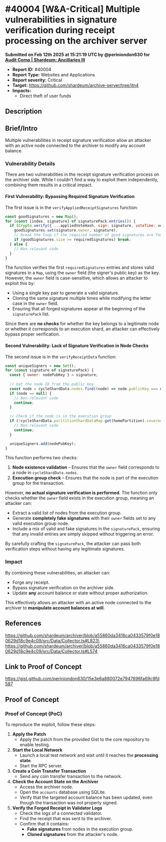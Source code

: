 # #40004 \[W\&A-Critical] Multiple vulnerabilities in signature verification during receipt processing on the archiver server

**Submitted on Feb 12th 2025 at 15:21:19 UTC by @periniondon630 for** [**Audit Comp | Shardeum: Ancillaries III**](https://immunefi.com/audit-competition/audit-comp-shardeum-ancillaries-iii)

* **Report ID:** #40004
* **Report Type:** Websites and Applications
* **Report severity:** Critical
* **Target:** https://github.com/shardeum/archive-server/tree/itn4
* **Impacts:**
  * Direct theft of user funds

## Description

## Brief/Intro

Multiple vulnerabilities in receipt signature verification allow an attacker with an active node connected to the archiver to modify any account balance.

### **Vulnerability Details**

There are two vulnerabilities in the receipt signature verification process on the archiver side. While I couldn't find a way to exploit them independently, combining them results in a critical impact.

#### **First Vulnerability: Bypassing Required Signature Verification**

The first issue is in the `verifyAppliedReceiptSignatures` function:

```js
const goodSignatures = new Map();
for (const [index, signature] of signaturePack.entries()) {
  if (Crypto.verify({ ...appliedVoteHash, sign: signature, voteTime: voteOffsets.at(index) })) {
    goodSignatures.set(signature.owner, signature);
    // Break the loop if the required number of good signatures are found
    if (goodSignatures.size >= requiredSignatures) break;
  } else {
    // Non-relevant code
  }
}
```

The function verifies the first `requiredSignatures` entries and stores valid signatures in a `Map`, using the `owner` field (the signer's public key) as the key. However, the `owner` field is case-sensitive, which allows an attacker to exploit this by:

* Using a single key pair to generate a valid signature.
* Cloning the same signature multiple times while modifying the letter case in the `owner` field.
* Ensuring that all forged signatures appear at the beginning of the `signaturePack` list.

Since there are **no checks** for whether the key belongs to a legitimate node or whether it corresponds to an execution shard, an attacker can effectively bypass proper verification.

#### **Second Vulnerability: Lack of Signature Verification in Node Checks**

The second issue is in the `verifyReceiptData` function:

```js
const uniqueSigners = new Set();
for (const signature of signaturePack) {
  const { owner: nodePubKey } = signature;
  
  // Get the node ID from the public key
  const node = cycleShardData.nodes.find((node) => node.publicKey === nodePubKey);
  if (node == null) {
    // Non-relevant code
    continue;
  }

  // Check if the node is in the execution group
  if (!cycleShardData.parititionShardDataMap.get(homePartition).coveredBy[node.id]) {
    // Non-relevant code
    continue;
  }

  uniqueSigners.add(nodePubKey);
}
```

This function performs two checks:

1. **Node existence validation** – Ensures that the `owner` field corresponds to a node in `cycleShardData.nodes`.
2. **Execution group check** – Ensures that the node is part of the execution group for the transaction.

However, **no actual signature verification is performed**. The function only checks whether the `owner` field exists in the execution group, meaning an attacker can:

* Extract a valid list of nodes from the execution group.
* Generate **completely fake signatures** with their `owner` fields set to any valid execution group node.
* Include a mix of valid and fake signatures in the `signaturePack`, ensuring that any invalid entries are simply skipped without triggering an error.

By carefully crafting the `signaturePack`, the attacker can pass both verification steps without having any legitimate signatures.

### **Impact**

By combining these vulnerabilities, an attacker can:

* Forge any receipt.
* Bypass signature verification on the archiver side.
* Update **any** account balance or state without proper authorization.

This effectively allows an attacker with an active node connected to the archiver to **manipulate account balances at will**.

## References

https://github.com/shardeum/archiver/blob/a55860da3416ca0433579f0e180629d18c9e4c09/src/Data/Collector.ts#L823\
https://github.com/shardeum/archiver/blob/a55860da3416ca0433579f0e180629d18c9e4c09/src/Data/Collector.ts#L574

## Link to Proof of Concept

https://gist.github.com/periniondon630/15e3e6a880072e7947696fa69c9fd587

## Proof of Concept

### **Proof of Concept (PoC)**

To reproduce the exploit, follow these steps:

1. **Apply the Patch**
   * Apply the patch from the provided Gist to the core repository to enable testing.
2. **Start the Local Network**
   * Launch a local test network and wait until it reaches the **processing state**.
   * Start the RPC server.
3. **Create a Coin Transfer Transaction**
   * Send any coin transfer transaction to the network.
4. **Check the Account State on the Archiver**
   * Access the archiver node.
   * Open the `accounts` database using SQLite.
   * Verify that the targeted account balance has been updated, even though the transaction was not properly signed.
5. **Verify the Forged Receipt in Validator Logs**
   * Check the logs of a connected validator.
   * Find the receipt that was sent to the archiver.
   * Confirm that it contains:
     * **Fake signatures** from nodes in the execution group.
     * **Cloned signatures** from the attacker's node.
